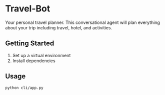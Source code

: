 # Travel-Bot
Your personal travel planner. This conversational agent will plan everything about your trip including travel, hotel, and activities.

## Getting Started
1. Set up a virtual environment
2. Install dependencies

## Usage
`python cli/app.py`
